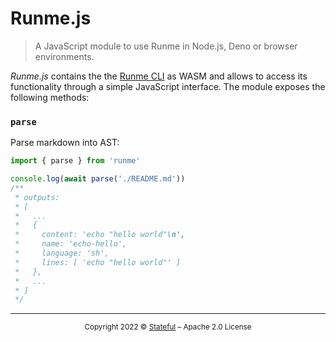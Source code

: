# Runme.js

> A JavaScript module to use Runme in Node.js, Deno or browser environments.

_Runme.js_ contains the the [Runme CLI](https://github.com/stateful/runme) as WASM and allows to access its functionality through a simple JavaScript interface. The module exposes the following methods:

### `parse`

Parse markdown into AST:

```ts
import { parse } from 'runme'

console.log(await parse('./README.md'))
/**
 * outputs:
 * [
 *   ...
 *   {
 *     content: 'echo "hello world"\n',
 *     name: 'echo-hello',
 *     language: 'sh',
 *     lines: [ 'echo "hello world"' ]
 *   },
 *   ...
 * ]
 */
```

---

<p align="center"><small>Copyright 2022 © <a href="http://stateful.com/">Stateful</a> – Apache 2.0 License</small></p>
